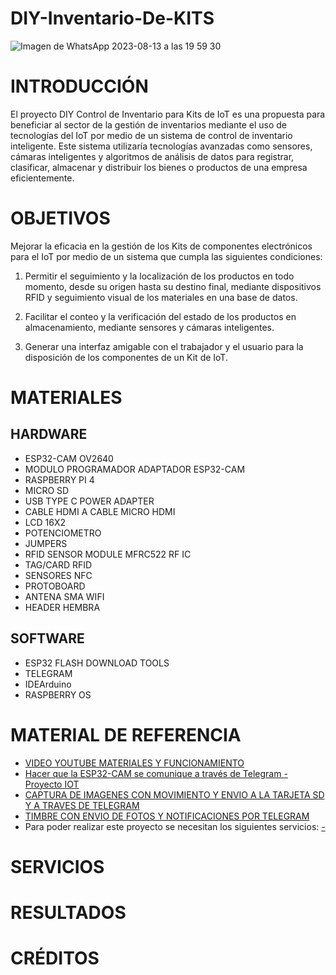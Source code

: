 # DIY-Inventario-De-KITS
![Imagen de WhatsApp 2023-08-13 a las 19 59 30](https://github.com/GreciaAbarcaM/DIY-Inventario-De-KITS/assets/130948583/9cb12fb7-552a-4204-a856-0b8edc27cbd7)

# INTRODUCCIÓN
El proyecto DIY Control de Inventario para Kits de IoT es una propuesta para beneficiar al sector de la gestión de inventarios mediante el uso de tecnologías del IoT por medio de un sistema de control de inventario inteligente. Este sistema utilizaría tecnologías avanzadas como sensores, cámaras inteligentes y algoritmos de análisis de datos para registrar, clasificar, almacenar y distribuir los bienes o productos de una empresa eficientemente.

# OBJETIVOS

Mejorar la eficacia en la gestión de los Kits de componentes electrónicos para el IoT por medio de un sistema que cumpla las siguientes condiciones:

1.	Permitir el seguimiento y la localización de los productos en todo momento, desde su origen hasta su destino final, mediante dispositivos RFID y seguimiento visual de los materiales en una base de datos.

2.	Facilitar el conteo y la verificación del estado de los productos en almacenamiento, mediante sensores y cámaras inteligentes.

3.	Generar una interfaz amigable con el trabajador y el usuario para la disposición de los componentes de un Kit de IoT.

# MATERIALES
## HARDWARE
- ESP32-CAM OV2640
- MODULO PROGRAMADOR ADAPTADOR ESP32-CAM
- RASPBERRY PI 4
- MICRO SD
- USB TYPE C POWER ADAPTER
- CABLE HDMI A CABLE MICRO HDMI
- LCD 16X2
- POTENCIOMETRO
- JUMPERS
- RFID SENSOR MODULE MFRC522 RF IC
- TAG/CARD RFID
- SENSORES NFC
- PROTOBOARD
- ANTENA SMA WIFI
- HEADER HEMBRA
  
## SOFTWARE
- ESP32 FLASH DOWNLOAD TOOLS
- TELEGRAM
- IDEArduino
- RASPBERRY OS
  
# MATERIAL DE REFERENCIA
- [ VIDEO YOUTUBE MATERIALES Y FUNCIONAMIENTO ](https://youtu.be/N-n6ZHa4wSY)
- [ Hacer que la ESP32-CAM se comunique a través de Telegram - Proyecto IOT ](https://www.youtube.com/watch?v=1005trA_wpI)
- [ CAPTURA DE IMAGENES CON MOVIMIENTO Y ENVIO A LA TARJETA SD Y A TRAVES DE TELEGRAM ](https://www.youtube.com/watch?v=3rDHxqgLs4k)
- [ TIMBRE CON ENVIO DE FOTOS Y NOTIFICACIONES POR TELEGRAM ](https://www.youtube.com/watch?v=uzmHtxQWk6o)
- [  ]()
  Para poder realizar este proyecto se necesitan los siguientes servicios:
  [- ]()
# SERVICIOS

# RESULTADOS
# CRÉDITOS

